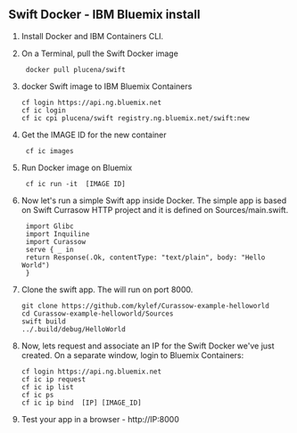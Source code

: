 Swift Docker -  IBM Bluemix install
---------

1. Install Docker and IBM Containers CLI.

2. On a  Terminal, pull  the Swift Docker image

        docker pull plucena/swift

3.  docker Swift image to IBM Bluemix Containers

        cf login https://api.ng.bluemix.net 
        cf ic login
        cf ic cpi plucena/swift registry.ng.bluemix.net/swift:new

4. Get the IMAGE ID for the new container 

        cf ic images

5. Run Docker image on Bluemix 

        cf ic run -it  [IMAGE ID]

6. Now let's run a simple Swift app inside Docker.   The simple app is based on Swift Currasow HTTP project and it is defined on Sources/main.swift.  

        import Glibc
        import Inquiline
        import Curassow
        serve { _ in
        return Response(.Ok, contentType: "text/plain", body: "Hello World")
        }
        

7.  Clone the swift app. The will run on port 8000.

        git clone https://github.com/kylef/Curassow-example-helloworld
        cd Curassow-example-helloworld/Sources
        swift build
        ../.build/debug/HelloWorld

8.  Now, lets  request and  associate an IP for the Swift Docker we've just created. On a separate window, login to Bluemix Containers:

        cf login https://api.ng.bluemix.net 
        cf ic ip request
        cf ic ip list
        cf ic ps
        cf ic ip bind  [IP] [IMAGE_ID]
        
9. Test your app in a browser - http://IP:8000

